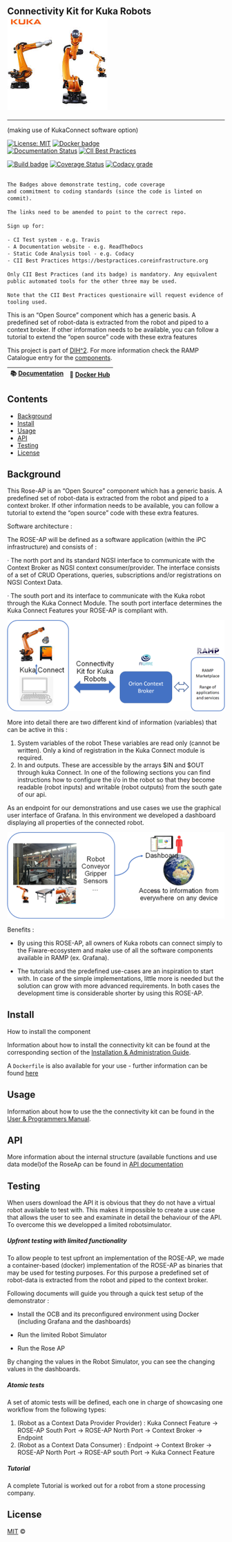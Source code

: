 ## Connectivity Kit for Kuka  Robots             ![image-20210413114418187](docs/images/image-20210413114418187.png)
<hr />

(making use of KukaConnect software option)



[![License: MIT](https://img.shields.io/github/license/ramp-eu/JS2SF.svg)](https://opensource.org/licenses/MIT)
[![Docker badge](https://img.shields.io/docker/pulls/ramp-eu/JS2SF.svg)](https://hub.docker.com/r/<org>/<repo>/)
<br/>
[![Documentation Status](https://readthedocs.org/projects/js2sf/badge/?version=latest)](https://js2sf.readthedocs.io/en/latest/?badge=latest)
[![CII Best Practices](https://bestpractices.coreinfrastructure.org/projects/4816/badge)](https://bestpractices.coreinfrastructure.org/projects/4816)


[![Build badge](https://img.shields.io/travis/ramp-eu/TTE.project1.svg)](https://travis-ci.org/ramp-eu/TTE.project1/)
[![Coverage Status](https://coveralls.io/repos/github/ramp-eu/TTE.project1/badge.svg?branch=master)](https://coveralls.io/github/ramp-eu/TTE.project1?branch=master)
[![Codacy grade](https://img.shields.io/codacy/grade/99310c5c4332439197633912a99d2e3c)](https://app.codacy.com/manual/jason-fox/TTE.project1)
```text

The Badges above demonstrate testing, code coverage
and commitment to coding standards (since the code is linted on commit).

The links need to be amended to point to the correct repo.

Sign up for:

- CI Test system - e.g. Travis
- A Documentation website - e.g. ReadTheDocs
- Static Code Analysis tool - e.g. Codacy
- CII Best Practices https://bestpractices.coreinfrastructure.org

Only CII Best Practices (and its badge) is mandatory. Any equivalent public automated tools for the other three may be used.

Note that the CII Best Practices questionaire will request evidence of tooling used.

```


This is an “Open Source” component which has a generic basis. A predefined set of robot-data is extracted from the robot 
and piped to a context broker. If other information needs to be available, you can follow a tutorial to extend the “open source” 
code with these extra features

This project is part of [DIH^2](http://www.dih-squared.eu/). For more information check the RAMP Catalogue entry for the
[components](https://github.com/xxx).

| :books: [Documentation](https://js2sf.readthedocs.io/) | :whale: [Docker Hub](https://hub.docker.com/r/link-to-docker) |
| --------------------------------------------- | ------------------------------------------------------------- |


## Contents

-   [Background](#background)
-   [Install](#install)
-   [Usage](#usage)
-   [API](#api)
-   [Testing](#testing)
-   [License](#license)

## Background

This Rose-AP is an “Open Source” component which has a generic basis. A predefined set of robot-data is extracted from the robot and piped to a context broker. If other information needs to be available, you can follow a tutorial to extend the “open source” code with these extra features.

Software architecture :

The ROSE-AP will be defined as a software application (within the iPC infrastructure) and consists of :

·    The north port and its standard NGSI interface to communicate with the Context Broker as NGSI context consumer/provider. The interface consists of a set of CRUD Operations, queries, subscriptions and/or registrations on NGSI Context Data. 

 ·    The south port and its interface to communicate with the Kuka robot through the Kuka Connect Module. The south port interface determines the Kuka Connect Features your ROSE-AP is compliant with.



![image-20210413115019521](docs/images/image-20210413115019521.png)



More into detail there are two different kind of information (variables) that can be active in this :

1. System variables of the robot These variables are read only (cannot be written). Only a kind of registration in the Kuka Connect module is required.
2. In and outputs. These are accessible by the arrays $IN and $OUT through kuka Connect. In one of the following sections you can find instructions how to configure the i/o in the robot so that they become readable (robot inputs) and writable (robot outputs) from the south gate of our api. 

As an endpoint for our demonstrations and use cases we use the graphical user interface of Grafana. In this environment we developed a dashboard displaying all properties of the connected robot.

 ![image-20210413115152054](docs/images/image-20210413115152054.png)

 

Benefits :

- By using this ROSE-AP, all owners of Kuka robots can connect simply to the Fiware-ecosystem and make use of all the software components available in RAMP (ex. Grafana).

- The tutorials and the predefined use-cases are an inspiration to start with. In case of the simple implementations, little more is needed but the solution can grow with more advanced requirements. In both cases the development time is considerable shorter by using this ROSE-AP.



## Install

How to install the component

Information about how to install the connectivity kit can be found at the corresponding section of the
[Installation & Administration Guide](docs/installationguide.md).

A `Dockerfile` is also available for your use - further information can be found [here](docker/README.md)



## Usage



Information about how to use the the connectivity kit can be found in the [User & Programmers Manual](docs/usermanual.md).



## API

More information about  the internal structure  (available functions and use data model)of the RoseAp can be found in [API documentation](docs/api.md)



## Testing

When users download the API it is obvious that they do not have a virtual robot available to test with. This makes it impossible to create a use case that allows the user to see and examinate in detail the behaviour of the API. To overcome this we developped a limited robotsimulator.

##### Upfront testing with limited functionality

To allow people to test upfront an implementation of the ROSE-AP, we made a container-based (docker) implementation of the ROSE-AP as binaries that may be used for testing purposes. For this purpose a predefined set of robot-data is extracted from the robot and piped to the context broker.

Following documents will guide you through a quick test setup of the demonstrator :

-	Install the OCB and its preconfigured environment using Docker (including Grafana and the dashboards)

-	Run the limited Robot Simulator

-	Run the Rose AP

By changing the values in the Robot Simulator, you can see the changing values in the dashboards.

##### Atomic tests

 A set of atomic tests will be defined, each one in charge of showcasing one workflow from the following types:

1.   (Robot as a Context Data Provider Provider)  : Kuka Connect Feature -> ROSE-AP South Port -> ROSE-AP North Port -> Context Broker -> Endpoint 
2.   (Robot as a Context Data Consumer) : Endpoint -> Context Broker -> ROSE-AP North Port -> ROSE-AP south Port -> Kuka Connect Feature

#####  Tutorial

A complete Tutorial is worked out for a robot from a stone processing company.

  

## License

[MIT](LICENSE) © <TTE>

